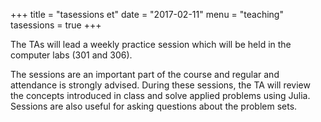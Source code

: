 +++
title = "tasessions et"
date = "2017-02-11"
menu = "teaching"
tasessions = true
+++

The TAs will lead a weekly practice session which will be held in the computer labs (301 and 306).

The sessions are an important part of the course and regular and
attendance is strongly advised. During these sessions, the TA will review the
concepts introduced in class and solve applied problems using Julia. Sessions are
also useful for asking questions about the problem sets.
